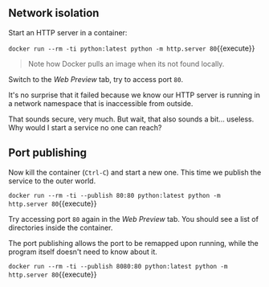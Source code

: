 ## Network isolation

Start an HTTP server in a container:

`docker run --rm -ti python:latest python -m http.server 80`{{execute}}

> Note how Docker pulls an image when its not found locally.

Switch to the *Web Preview* tab, try to access port `80`.

It's no surprise that it failed because we know our HTTP server is running in a network namespace that is inaccessible from outside.

That sounds secure, very much. But wait, that also sounds a bit... useless. Why would I start a service no one can reach?

## Port publishing

Now kill the container (`Ctrl-C`) and start a new one. This time we publish the service to the outer world.

`docker run --rm -ti --publish 80:80 python:latest python -m http.server 80`{{execute}}

Try accessing port `80` again in the *Web Preview* tab. You should see a list of directories inside the container.

The port publishing allows the port to be remapped upon running, while the program itself doesn't need to know about it.

`docker run --rm -ti --publish 8080:80 python:latest python -m http.server 80`{{execute}}
